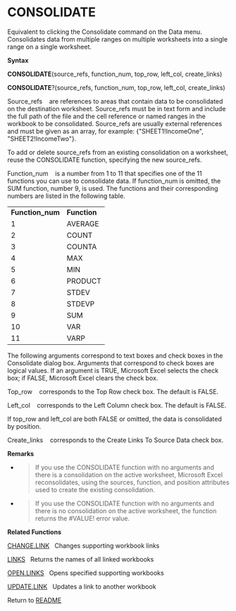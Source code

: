 # CONSOLIDATE

Equivalent to clicking the Consolidate command on the Data menu.
Consolidates data from multiple ranges on multiple worksheets into a
single range on a single worksheet.

**Syntax**

**CONSOLIDATE**(source\_refs, function\_num, top\_row, left\_col,
create\_links)

**CONSOLIDATE**?(source\_refs, function\_num, top\_row, left\_col,
create\_links)

Source\_refs&nbsp;&nbsp;&nbsp;&nbsp;are references to areas that contain
data to be consolidated on the destination worksheet. Source\_refs must
be in text form and include the full path of the file and the cell
reference or named ranges in the workbook to be consolidated.
Source\_refs are usually external references and must be given as an
array, for example: {"SHEET1\!IncomeOne", "SHEET2\!IncomeTwo"}.

To add or delete source\_refs from an existing consolidation on a
worksheet, reuse the CONSOLIDATE function, specifying the new
source\_refs.

Function\_num&nbsp;&nbsp;&nbsp;&nbsp;is a number from 1 to 11 that
specifies one of the 11 functions you can use to consolidate data. If
function\_num is omitted, the SUM function, number 9, is used. The
functions and their corresponding numbers are listed in the following
table.

|                   |              |
| ----------------- | ------------ |
| **Function\_num** | **Function** |
| 1                 | AVERAGE      |
| 2                 | COUNT        |
| 3                 | COUNTA       |
| 4                 | MAX          |
| 5                 | MIN          |
| 6                 | PRODUCT      |
| 7                 | STDEV        |
| 8                 | STDEVP       |
| 9                 | SUM          |
| 10                | VAR          |
| 11                | VARP         |

The following arguments correspond to text boxes and check boxes in the
Consolidate dialog box. Arguments that correspond to check boxes are
logical values. If an argument is TRUE, Microsoft Excel selects the
check box; if FALSE, Microsoft Excel clears the check box.

Top\_row&nbsp;&nbsp;&nbsp;&nbsp;corresponds to the Top Row check box.
The default is FALSE.

Left\_col&nbsp;&nbsp;&nbsp;&nbsp;corresponds to the Left Column check
box. The default is FALSE.

If top\_row and left\_col are both FALSE or omitted, the data is
consolidated by position.

Create\_links&nbsp;&nbsp;&nbsp;&nbsp;corresponds to the Create Links To
Source Data check box.

**Remarks**

  - > If you use the CONSOLIDATE function with no arguments and there is
    > a consolidation on the active worksheet, Microsoft Excel
    > reconsolidates, using the sources, function, and position
    > attributes used to create the existing consolidation.

  - > If you use the CONSOLIDATE function with no arguments and there is
    > no consolidation on the active worksheet, the function returns the
    > \#VALUE\! error value.


**Related Functions**

[CHANGE.LINK](CHANGE.LINK.md)&nbsp;&nbsp;&nbsp;Changes supporting workbook links

[LINKS](LINKS.md)&nbsp;&nbsp;&nbsp;Returns the names of all linked workbooks

[OPEN.LINKS](OPEN.LINKS.md)&nbsp;&nbsp;&nbsp;Opens specified supporting workbooks

[UPDATE.LINK](UPDATE.LINK.md)&nbsp;&nbsp;&nbsp;Updates a link to another workbook



Return to [README](README.md#C)

